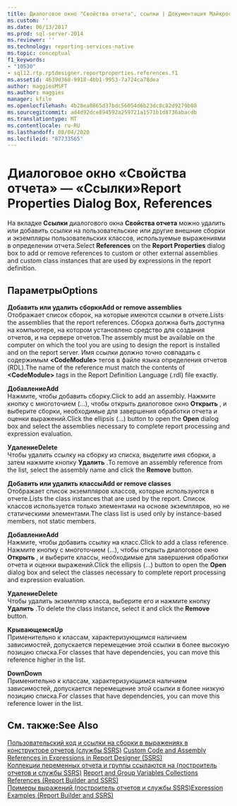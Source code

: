 ```yaml
---
title: Диалоговое окно "Свойства отчета", ссылки | Документация Майкрософт
ms.custom: ''
ms.date: 06/13/2017
ms.prod: sql-server-2014
ms.reviewer: ''
ms.technology: reporting-services-native
ms.topic: conceptual
f1_keywords:
- "10530"
- sql12.rtp.rptdesigner.reportproperties.references.f1
ms.assetid: 4639d368-9918-4bb1-9953-7a724ca78dea
author: maggiesMSFT
ms.author: maggies
manager: kfile
ms.openlocfilehash: 4b28ea0865d37bdc56054d6b23dc8c82d9279b08
ms.sourcegitcommit: ad4d92dce894592a259721a1571b1d8736abacdb
ms.translationtype: MT
ms.contentlocale: ru-RU
ms.lasthandoff: 08/04/2020
ms.locfileid: "87733565"
---
```

# <a name="report-properties-dialog-box-references"></a><span data-ttu-id="09495-102">Диалоговое окно «Свойства отчета» — «Ссылки»</span><span class="sxs-lookup"><span data-stu-id="09495-102">Report Properties Dialog Box, References</span></span>
  <span data-ttu-id="09495-103">На вкладке **Ссылки** диалогового окна **Свойства отчета** можно удалить или добавить ссылки на пользовательские или другие внешние сборки и экземпляры пользовательских классов, используемые выражениями в определении отчета.</span><span class="sxs-lookup"><span data-stu-id="09495-103">Select **References** on the **Report Properties** dialog box to add or remove references to custom or other external assemblies and custom class instances that are used by expressions in the report definition.</span></span>  
  
## <a name="options"></a><span data-ttu-id="09495-104">Параметры</span><span class="sxs-lookup"><span data-stu-id="09495-104">Options</span></span>  
 <span data-ttu-id="09495-105">**Добавить или удалить сборки**</span><span class="sxs-lookup"><span data-stu-id="09495-105">**Add or remove assemblies**</span></span>  
 <span data-ttu-id="09495-106">Отображает список сборок, на которые имеются ссылки в отчете.</span><span class="sxs-lookup"><span data-stu-id="09495-106">Lists the assemblies that the report references.</span></span> <span data-ttu-id="09495-107">Сборка должна быть доступна на компьютере, на котором установлено средство для создания отчетов, и на сервере отчетов.</span><span class="sxs-lookup"><span data-stu-id="09495-107">The assembly must be available on the computer on which the tool you are using to design the report is installed and on the report server.</span></span> <span data-ttu-id="09495-108">Имя ссылки должно точно совпадать с содержимым **\<CodeModule>** тегов в файле языка определения отчетов (RDL).</span><span class="sxs-lookup"><span data-stu-id="09495-108">The name of the reference must match the contents of **\<CodeModule>** tags in the Report Definition Language (.rdl) file exactly.</span></span>  
  
 <span data-ttu-id="09495-109">**Добавление**</span><span class="sxs-lookup"><span data-stu-id="09495-109">**Add**</span></span>  
 <span data-ttu-id="09495-110">Нажмите, чтобы добавить сборку.</span><span class="sxs-lookup"><span data-stu-id="09495-110">Click to add an assembly.</span></span> <span data-ttu-id="09495-111">Нажмите кнопку с многоточием (...), чтобы открыть диалоговое окно **Открыть** , и выберите сборки, необходимые для завершения обработки отчета и оценки выражений.</span><span class="sxs-lookup"><span data-stu-id="09495-111">Click the ellipsis (...) button to open the **Open** dialog box and select the assemblies necessary to complete report processing and expression evaluation.</span></span>  
  
 <span data-ttu-id="09495-112">**Удаление**</span><span class="sxs-lookup"><span data-stu-id="09495-112">**Delete**</span></span>  
 <span data-ttu-id="09495-113">Чтобы удалить ссылку на сборку из списка, выделите имя сборки, а затем нажмите кнопку **Удалить** .</span><span class="sxs-lookup"><span data-stu-id="09495-113">To remove an assembly reference from the list, select the assembly name and click the **Remove** button.</span></span>  
  
 <span data-ttu-id="09495-114">**Добавить или удалить классы**</span><span class="sxs-lookup"><span data-stu-id="09495-114">**Add or remove classes**</span></span>  
 <span data-ttu-id="09495-115">Отображает список экземпляров классов, которые используются в отчете.</span><span class="sxs-lookup"><span data-stu-id="09495-115">Lists the class instances that are used by the report.</span></span> <span data-ttu-id="09495-116">Список классов используется только элементами на основе экземпляров, но не статическими элементами.</span><span class="sxs-lookup"><span data-stu-id="09495-116">The class list is used only by instance-based members, not static members.</span></span>  
  
 <span data-ttu-id="09495-117">**Добавление**</span><span class="sxs-lookup"><span data-stu-id="09495-117">**Add**</span></span>  
 <span data-ttu-id="09495-118">Нажмите, чтобы добавить ссылку на класс.</span><span class="sxs-lookup"><span data-stu-id="09495-118">Click to add a class reference.</span></span> <span data-ttu-id="09495-119">Нажмите кнопку с многоточием (...), чтобы открыть диалоговое окно **Открыть** , и выберите классы, необходимые для завершения обработки отчета и оценки выражений.</span><span class="sxs-lookup"><span data-stu-id="09495-119">Click the ellipsis (...) button to open the **Open** dialog box and select the classes necessary to complete report processing and expression evaluation.</span></span>  
  
 <span data-ttu-id="09495-120">**Удаление**</span><span class="sxs-lookup"><span data-stu-id="09495-120">**Delete**</span></span>  
 <span data-ttu-id="09495-121">Чтобы удалить экземпляр класса, выберите его и нажмите кнопку **Удалить** .</span><span class="sxs-lookup"><span data-stu-id="09495-121">To delete the class instance, select it and click the **Remove** button.</span></span>  
  
 <span data-ttu-id="09495-122">**Крывающемся**</span><span class="sxs-lookup"><span data-stu-id="09495-122">**Up**</span></span>  
 <span data-ttu-id="09495-123">Применительно к классам, характеризующимся наличием зависимостей, допускается перемещение этой ссылки в более высокую позицию списка.</span><span class="sxs-lookup"><span data-stu-id="09495-123">For classes that have dependencies, you can move this reference higher in the list.</span></span>  
  
 <span data-ttu-id="09495-124">**Down**</span><span class="sxs-lookup"><span data-stu-id="09495-124">**Down**</span></span>  
 <span data-ttu-id="09495-125">Применительно к классам, характеризующимся наличием зависимостей, допускается перемещение этой ссылки в более низкую позицию списка.</span><span class="sxs-lookup"><span data-stu-id="09495-125">For classes that have dependencies, you can move this reference lower in the list.</span></span>  
  
## <a name="see-also"></a><span data-ttu-id="09495-126">См. также:</span><span class="sxs-lookup"><span data-stu-id="09495-126">See Also</span></span>  
 <span data-ttu-id="09495-127">[Пользовательский код и ссылки на сборки в выражениях в конструкторе отчетов (службы SSRS)](report-design/custom-code-and-assembly-references-in-expressions-in-report-designer-ssrs.md) </span><span class="sxs-lookup"><span data-stu-id="09495-127">[Custom Code and Assembly References in Expressions in Report Designer &#40;SSRS&#41;](report-design/custom-code-and-assembly-references-in-expressions-in-report-designer-ssrs.md) </span></span>  
 <span data-ttu-id="09495-128">[Коллекции переменных отчета и группы ссылаются на &#40;построитель отчетов и службы SSRS&#41;](report-design/built-in-collections-report-and-group-variables-references-report-builder.md) </span><span class="sxs-lookup"><span data-stu-id="09495-128">[Report and Group Variables Collections References &#40;Report Builder and SSRS&#41;](report-design/built-in-collections-report-and-group-variables-references-report-builder.md) </span></span>  
 [<span data-ttu-id="09495-129">Примеры выражений (построитель отчетов и службы SSRS)</span><span class="sxs-lookup"><span data-stu-id="09495-129">Expression Examples &#40;Report Builder and SSRS&#41;</span></span>](report-design/expression-examples-report-builder-and-ssrs.md)  
  
  
